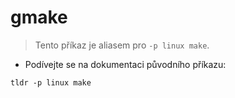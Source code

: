 # gmake

> Tento příkaz je aliasem pro `-p linux make`.

- Podívejte se na dokumentaci původního příkazu:

`tldr -p linux make`
